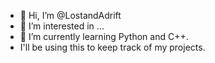 - 👋 Hi, I’m @LostandAdrift
- 👀 I’m interested in ...
- 🌱 I’m currently learning Python and C++.
- I'll be using this to keep track of my projects.



<!---
LostandAdrift/LostandAdrift is a ✨ special ✨ repository because its `README.md` (this file) appears on your GitHub profile.
You can click the Preview link to take a look at your changes.
--->
